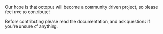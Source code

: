 Our hope is that octopus will become a community driven project, so please feel tree to contribute! 

Before contributing please read the documentation, and ask questions if you're unsure of anything.

